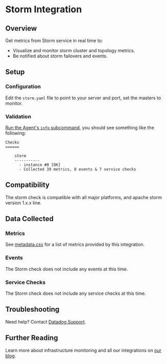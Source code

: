 # Storm Integration

## Overview

Get metrics from Storm service in real time to:

* Visualize and monitor storm cluster and topology metrics.
* Be notified about storm failovers and events.

## Setup

### Configuration

Edit the `storm.yaml` file to point to your server and port, set the masters to monitor.

### Validation

[Run the Agent's `info` subcommand][1], you should see something like the following:

    Checks
    ======

        storm
        -----------
          - instance #0 [OK]
          - Collected 39 metrics, 0 events & 7 service checks

## Compatibility

The storm check is compatible with all major platforms, and apache storm version 1.x.x line.

## Data Collected
### Metrics
See [metadata.csv][2] for a list of metrics provided by this integration.

### Events
The Storm check does not include any events at this time.

### Service Checks
The Storm check does not include any service checks at this time.

## Troubleshooting
Need help? Contact [Datadog Support][3].

## Further Reading

Learn more about infrastructure monitoring and all our integrations on [our blog][4].

[1]: https://docs.datadoghq.com/agent/faq/agent-status-and-information/
[2]: https://github.com/DataDog/integrations-extras/blob/master/storm/metadata.csv
[3]: http://docs.datadoghq.com/help/
[4]: https://www.datadoghq.com/blog/
